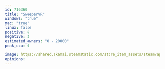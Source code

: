 ```yaml
---
id: 716360
title: "SweeperVR"
windows: "true"
mac: "true"
linux: false
positive: 6
negative: 2
estimated_owners: "0 - 20000"
peak_ccu: 0

image: https://shared.akamai.steamstatic.com/store_item_assets/steam/apps/716360/header.jpg?t=1508396423
opinions:
---
```

